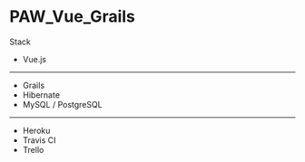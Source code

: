 # PAW_Vue_Grails
Stack
- Vue.js
---
- Grails
- Hibernate
- MySQL / PostgreSQL
---
- Heroku
- Travis CI
- Trello

